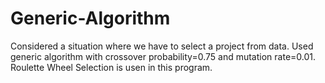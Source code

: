 # Generic-Algorithm

 Considered a situation where we have to select a project from data.
 Used generic algorithm with crossover probability=0.75 and mutation rate=0.01.
 Roulette Wheel Selection is usen in this program.

